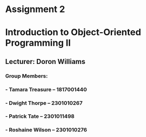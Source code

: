 # Assignment 2
# Introduction to Object-Oriented Programming II
## Lecturer: Doron Williams

### Group Members:
### - Tamara Treasure – 1817001440
### - Dwight Thorpe – 2301010267
### - Patrick Tate – 2301011498
### - Roshaine Wilson – 2301010276
